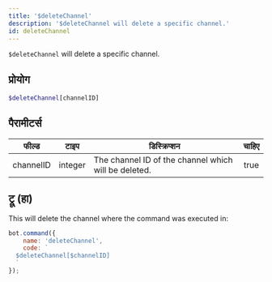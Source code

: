 ```yaml
---
title: '$deleteChannel'
description: '$deleteChannel will delete a specific channel.'
id: deleteChannel
---
```


`$deleteChannel` will delete a specific channel.

## प्रोयोग

```php
$deleteChannel[channelID]
```

## पैरामीटर्स

| फील्ड     | टाइप    | डिस्क्रिप्शन                                         | चाहिए |
| --------- | ------- | ---------------------------------------------------- |:-----:|
| channelID | integer | The channel ID of the channel which will be deleted. | true  |

## ट्रू (हा)

This will delete the channel where the command was executed in:

```javascript
bot.command({
    name: 'deleteChannel',
    code: `
  $deleteChannel[$channelID]
  `
});
```
